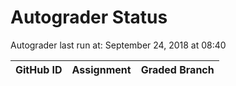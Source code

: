 # Autograder Status
Autograder last run at: September 24, 2018 at 08:40

| GitHub ID | Assignment | Graded Branch |
|-----------|------------|---------------|
